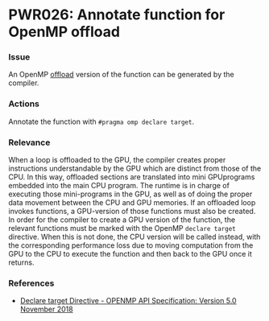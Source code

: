 # PWR026: Annotate function for OpenMP offload

### Issue

An OpenMP [offload](../../Glossary/Offloading.md) version of the function can be
generated by the compiler.

### Actions

Annotate the function with `#pragma omp declare target`.

### Relevance

When a loop is offloaded to the GPU, the compiler creates proper instructions
understandable by the GPU which are distinct from those of the CPU. In this way,
offloaded sections are translated into mini GPUprograms embedded into the main
CPU program. The runtime is in charge of executing those mini-programs in the
GPU, as well as of doing the proper data movement between the CPU and GPU
memories. If an offloaded loop invokes functions, a GPU-version of those
functions must also be created. In order for the compiler to create a GPU
version of the function, the relevant functions must be marked with the OpenMP
`declare target` directive. When this is not done, the CPU version will be
called instead, with the corresponding performance loss due to moving
computation from the GPU to the CPU to execute the function and then back to the
GPU once it returns.

### References

* [Declare target Directive - OPENMP API Specification: Version 5.0 November 2018](https://www.openmp.org/spec-html/5.0/openmpsu62.html#x88-2980002.12.7)
